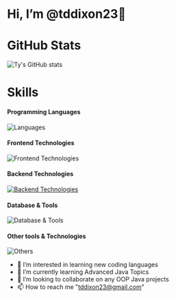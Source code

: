 #  Hi, I’m @tddixon23👋

# GitHub Stats
![Ty's GitHub stats](https://github-readme-stats.vercel.app/api?username=tddixon23&show_icons=true&theme=cobalt)

# Skills

#### Programming Languages
![Languages](https://skillicons.dev/icons?i=java,c,cpp,js,go,python,swift,kotlin)

#### Frontend Technologies
![Frontend Technologies](https://skillicons.dev/icons?i=react,angular,next,html,css,tailwind)

#### Backend Technologies
[![Backend Technologies](https://skillicons.dev/icons?i=aws,azure,django,flask,docker,fastapi&perline=3)](https://skillicons.dev)

#### Database & Tools
![Database & Tools](https://skillicons.dev/icons?i=mysql,mongodb,bitbucket,jira)

#### Other tools & Technologies
![Others](https://skillicons.dev/icons?i=git,github,markdown,netlify,vercel,vscode,figma,,githubactions,gitlab)



- 👀 I’m interested in learning new coding languages
- 🌱 I’m currently learning Advanced Java Topics
- 💞️ I’m looking to collaborate on any OOP Java projects
- 📫 How to reach me "tddixon23@gmail.com"

<!---
tddixon23/tddixon23 is a ✨ special ✨ repository because its `README.md` (this file) appears on your GitHub profile.
You can click the Preview link to take a look at your changes.
--->
